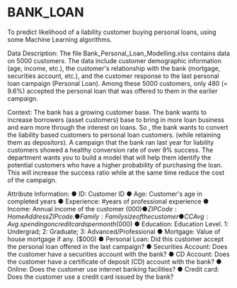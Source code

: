 # BANK_LOAN
To predict likelihood of a liability customer buying personal loans, using some Machine Learning algorithms.

Data Description:
The file Bank_Personal_Loan_Modelling.xlsx contains data on 5000 customers. The data include customer
demographic information (age, income, etc.), the customer's relationship with the bank
(mortgage, securities account, etc.), and the customer response to the last personal
loan campaign (Personal Loan).
Among these 5000 customers, only 480 (= 9.6%) accepted the personal loan that was
offered to them in the earlier campaign.

Context:
The bank has a growing customer base. The bank wants to increase borrowers (asset
customers) base to bring in more loan business and earn more through the interest on
loans. So , the bank wants to convert the liability based customers to personal loan
customers. (while retaining them as depositors). A campaign that the bank ran last year
for liability customers showed a healthy conversion rate of over 9% success. The
department wants you to build a model that will help them identify the potential
customers who have a higher probability of purchasing the loan. This will increase the
success ratio while at the same time reduce the cost of the campaign.

Attribute Information: ● ID: Customer ID
● Age: Customer's age in completed years
● Experience: #years of professional experience
● Income: Annual income of the customer ($000)
● ZIP Code: Home Address ZIP code.
● Family: Family size of the customer
● CCAvg: Avg. spending on credit cards per month ($000)
● Education: Education Level. 1: Undergrad; 2: Graduate; 3:
  Advanced/Professional
● Mortgage: Value of house mortgage if any. ($000)
● Personal Loan: Did this customer accept the personal loan offered in the last
  campaign?
● Securities Account: Does the customer have a securities account with the bank?
● CD Account: Does the customer have a certificate of deposit (CD) account with
  the bank?
● Online: Does the customer use internet banking facilities?
● Credit card: Does the customer use a credit card issued by the bank?
